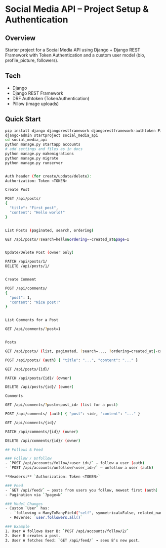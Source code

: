 # Social Media API – Project Setup & Authentication

## Overview
Starter project for a Social Media API using Django + Django REST Framework with Token Authentication and a custom user model (bio, profile_picture, followers).

## Tech
- Django
- Django REST Framework
- DRF Authtoken (TokenAuthentication)
- Pillow (image uploads)

## Quick Start
```bash
pip install django djangorestframework djangorestframework-authtoken Pillow
django-admin startproject social_media_api
cd social_media_api
python manage.py startapp accounts
# add settings and files as in docs
python manage.py makemigrations
python manage.py migrate
python manage.py runserver


Auth header (for create/update/delete):
Authorization: Token <TOKEN>

Create Post

POST /api/posts/
{
  "title": "First post",
  "content": "Hello world!"
}


List Posts (paginated, search, ordering)

GET /api/posts/?search=hello&ordering=-created_at&page=1


Update/Delete Post (owner only)

PATCH /api/posts/1/
DELETE /api/posts/1/


Create Comment

POST /api/comments/
{
  "post": 1,
  "content": "Nice post!"
}


List Comments for a Post

GET /api/comments/?post=1


Posts

GET /api/posts/ (list, paginated, ?search=..., ?ordering=created_at|-created_at|title)

POST /api/posts/ (auth) { "title": "...", "content": "..." }

GET /api/posts/{id}/

PATCH /api/posts/{id}/ (owner)

DELETE /api/posts/{id}/ (owner)

Comments

GET /api/comments/?post=<post_id> (list for a post)

POST /api/comments/ (auth) { "post": <id>, "content": "..." }

GET /api/comments/{id}/

PATCH /api/comments/{id}/ (owner)

DELETE /api/comments/{id}/ (owner)

## Follows & Feed

### Follow / Unfollow
- `POST /api/accounts/follow/<user_id>/` — follow a user (auth)
- `POST /api/accounts/unfollow/<user_id>/` — unfollow a user (auth)

**Headers:** `Authorization: Token <TOKEN>`

### Feed
- `GET /api/feed/` — posts from users you follow, newest first (auth)
- Pagination via `?page=N`

### Model Changes
- Custom `User` has:
  - `following = ManyToManyField("self", symmetrical=False, related_name="followers", blank=True)`
  - Reverse: `user.followers.all()`

### Example
1. User A follows User B: `POST /api/accounts/follow/2/`
2. User B creates a post.
3. User A fetches feed: `GET /api/feed/` → sees B’s new post.
